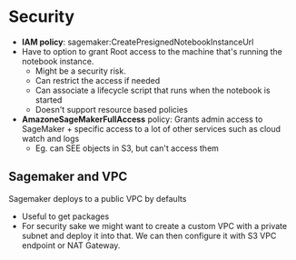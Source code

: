 # Security
* **IAM policy**: sagemaker:CreatePresignedNotebookInstanceUrl
* Have to option to grant Root access to the machine that's running the notebook instance. 
    * Might be a security risk. 
    * Can restrict the access if needed
    * Can associate a lifecycle script that runs when the notebook is started
    * Doesn't support resource based policies
* **AmazoneSageMakerFullAccess** policy: Grants admin access to SageMaker + specific access to a lot of other services such as cloud watch and logs
    * Eg. can SEE objects in S3, but can't access them

## Sagemaker and VPC
Sagemaker deploys to a public VPC by defaults
* Useful to get packages
* For security sake we might want to create a custom VPC with a private subnet and deploy it into that. We can then configure it with S3 VPC endpoint or NAT Gateway. 